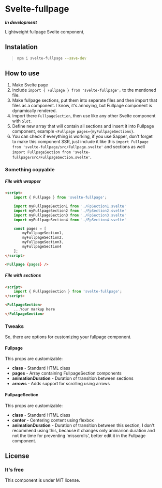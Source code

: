 # Svelte-fullpage

***In development***

Lightweight fullpage Svelte component,

## Instalation

> ```bash
> npm i svelte-fullpage --save-dev
> ```

## How to use

1. Make Svelte page
2. Include `import { Fullpage } from 'svelte-fullpage';` to the mentioned file.
3. Make fullpage sections, put them into separate files and then import that files as a component. I know, it's annoying,
but Fullpage component is dynamically rendered.
4. Import there `FullpageSection`, then use like any other Svelte component with `Slot`. 
5. Define new array that will contain all sections and insert it into Fullpage component, example
`<Fullpage pages={myFullpageSections}`.
6. You can check if everything is working, if you use Sapper, don't forget to make this component SSR, just include
it like this `import Fullpage from 'svelte-fullpage/src/Fullpage.svelte'` and sections as well 
`import FullpageSection from 'svelte-fullpage/src/FullpageSection.svelte'`.

### Something copyable

##### File with wrapper

```html
<script>
    import { Fullpage } from 'svelte-fullpage';

    import myFullpageSection1 from './FpSection1.svelte'
    import myFullpageSection2 from './FpSection2.svelte'
    import myFullpageSection3 from './FpSection3.svelte'
    import myFullpageSection4 from './FpSection4.svelte'

    const pages = [
        myFullpageSection1,
        myFullpageSection2,
        myFullpageSection3,
        myFullpageSection4
    ];
</script>

<Fullpage {pages} />
```

##### File with sections

```html
<script>
    import { FullpageSection } from 'svelte-fullpage';
</script>

<FullpageSection>
    ...Your markup here
</FullpageSection>
```

### Tweaks

So, there are options for customizing your fullpage component.

#### Fullpage

This props are customizable:

* **class** - Standard HTML class
* **pages** - Array containing FullpageSection components
* **animationDuration** - Duration of transition between sections
* **arrows** - Adds support for scrolling using arrows

#### FullpageSection

This props are customizable:

* **class** - Standard HTML class
* **center** - Centering content using flexbox
* **animationDuration** - Duration of transition between this section, I don't recommend using this, because it changes only
animarion duration and not the time for preventing 'misscrolls', better edit it in the Fullpage component.

## License

### It's free

This component is under MIT license.